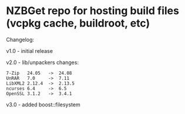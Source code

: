 # NZBGet repo for hosting build files (vcpkg cache, buildroot, etc)

Changelog:

v1.0 - initial release

v2.0 - lib/unpackers changes:
```
7-Zip	24.05   ->  24.08
UnRAR	7.0     ->  7.11
LibXML2	2.12.4  ->  2.13.5
ncurses	6.4     ->  6.5
OpenSSL	3.1.2   ->  3.4.1
```

v3.0 - added boost::filesystem
